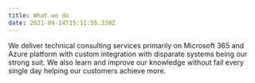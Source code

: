 ```yaml
---
title: What we do
date: 2021-09-14T15:11:55.338Z
---
```

We deliver technical consulting services primarily on Microsoft 365 and Azure platform with custom integration with disparate systems being our strong suit. We also learn and improve our knowledge without fail every single day helping our customers achieve more.